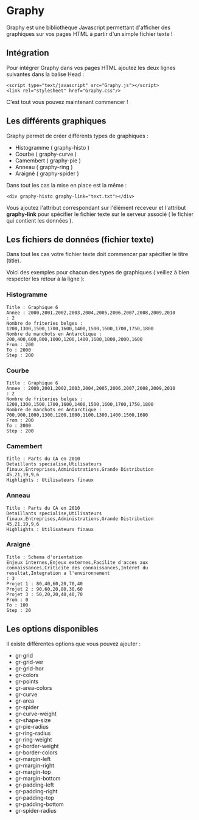 # Graphy
Graphy est une bibliothèque Javascript permettant d'afficher des graphiques sur vos pages HTML à partir d'un simple fichier texte !

## Intégration
Pour intégrer Graphy dans vos pages HTML ajoutez les deux lignes suivantes dans la balise Head :
```
<script type="text/javascript" src="Graphy.js"></script>
<link rel="stylesheet" href="Graphy.css"/>
```
C'est tout vous pouvez maintenant commencer !

## Les différents graphiques
Graphy permet de créer différents types de graphiques :
* Histogramme ( graphy-histo )
* Courbe ( graphy-curve )
* Camembert ( graphy-pie )
* Anneau ( graphy-ring )
* Araigné ( graphy-spider )

Dans tout les cas la mise en place est la même :
```
<div graphy-histo graphy-link="text.txt"></div>
```
Vous ajoutez l'attribut correspondant sur l'élément receveur et l'attribut **graphy-link** pour spécifier le fichier texte sur le serveur associé ( le fichier qui contient les données ).

## Les fichiers de données (fichier texte)
Dans tout les cas votre fichier texte doit commencer par spécifier le titre (title).

Voici des exemples pour chacun des types de graphiques ( veillez à bien respecter les retour à la ligne ):
### Histogramme
```
Title : Graphique 6
Annee : 2000,2001,2002,2003,2004,2005,2006,2007,2008,2009,2010
: 2
Nombre de friteries belges : 1200,1300,1500,1700,1600,1400,1500,1600,1700,1750,1800
Nombre de manchots en Antarctique : 200,400,600,800,1000,1200,1400,1600,1800,2000,1600
From : 200
To : 2000
Step : 200
```
### Courbe
```
Title : Graphique 6
Annee : 2000,2001,2002,2003,2004,2005,2006,2007,2008,2009,2010
: 2
Nombre de friteries belges : 1200,1300,1500,1700,1600,1400,1500,1600,1700,1750,1800
Nombre de manchots en Antarctique : 700,900,1000,1300,1200,1000,1100,1300,1400,1500,1600
From : 200
To : 2000
Step : 200
```
### Camembert
```
Title : Parts du CA en 2010
Detaillants specialise,Utilisateurs finaux,Entreprises,Administrations,Grande Distribution
45,21,19,9,6 
Highlights : Utilisateurs finaux
```
### Anneau
```
Title : Parts du CA en 2010
Detaillants specialise,Utilisateurs finaux,Entreprises,Administrations,Grande Distribution
45,21,19,9,6 
Highlights : Utilisateurs finaux
```
### Araigné
```
Title : Schema d'orientation
Enjeux internes,Enjeux externes,Facilite d'acces aux connaissances,Criticite des connaissances,Interet du resultat,Integration a l'environnement
: 3
Projet 1 : 80,40,60,20,70,40
Projet 2 : 90,60,20,80,30,60
Projet 3 : 50,20,20,40,40,70
From : 0
To : 100
Step : 20
```

## Les options disponibles
Il existe différentes options que vous pouvez ajouter :
* gr-grid
* gr-grid-ver
* gr-grid-hor
* gr-colors
* gr-points
* gr-area-colors
* gr-curve
* gr-area
* gr-spider
* gr-curve-weight
* gr-shape-size
* gr-pie-radius
* gr-ring-radius
* gr-ring-weight
* gr-border-weight
* gr-border-colors
* gr-margin-left
* gr-margin-right
* gr-margin-top
* gr-margin-bottom
* gr-padding-left
* gr-padding-right
* gr-padding-top
* gr-padding-bottom
* gr-spider-radius
